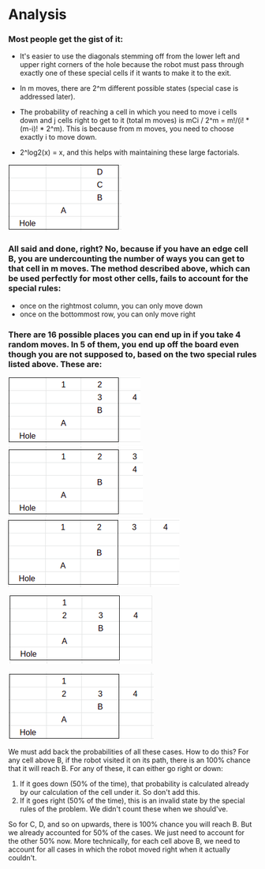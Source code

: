 # Analysis

### Most people get the gist of it: 

- It's easier to use the diagonals stemming off from the lower left and upper
right corners of the hole because the robot must pass through exactly one of
these special cells if it wants to make it to the exit. 

- In m moves, there are 2^m different possible states (special case is addressed later).

- The probability of reaching a cell in which you need to move i cells down and
j cells right to get to it (total m moves) is mCi / 2^m = m!/(i! * (m-i)! *
2^m). This is because from m moves, you need to choose exactly i to move down.

- 2^log2(x) = x, and this helps with maintaining these large factorials.


![](0.png)

### All said and done, right? No, because if you have an edge cell B, you are undercounting the number of ways you can get to that cell in m moves. The method described above, which can be used perfectly for most other cells, fails to account for the special rules: 

- once on the rightmost column, you can only move down 
- once on the bottommost row, you can only move right 

### There are 16 possible places you can end up in if you take 4 random moves. In 5 of them, you end up off the board even though you are not supposed to, based on the two special rules listed above. These are:

![](1.png)  
![](2.png)    
![](3.png)

![](4.png)

![](5.png)

We must add back the probabilities of all these cases. How to do this? For any
cell above B, if the robot visited it on its path, there is an 100% chance
that it will reach B. For any of these, it can either go right or down:

1. If it goes down (50% of the time), that probability is calculated already by
   our calculation of the cell under it. So don't add this.
2. If it goes right (50% of the time), this is an invalid state by the special
   rules of the problem. We didn't count these when we should've.

So for C, D, and so on upwards, there is 100% chance you will reach B. But we
already accounted for 50% of the cases. We just need to account for the other
50% now. More technically, for each cell above B, we need to account for all
cases in which the robot moved right when it actually couldn't.
